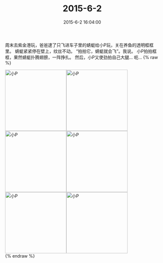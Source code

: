 ﻿---
title: 2015-6-2
date: 2015-6-2 16:04:00
tags:
categories: 妈妈
---
周末去紫金港玩，爸爸逮了只飞进车子里的蜻蜓给小P玩，关在养鱼的透明框框里。
蜻蜓紧紧停在壁上，纹丝不动。
“拍拍它，蜻蜓就会飞”。我说。
小P拍拍框框，果然蜻蜓扑腾翅膀，一阵挣扎。
然后，小P又使劲拍自己大腿…
呃…
{% raw %}
<div style="width:500 px">
<div style="float:left; width:100 px"><img src="/2015-6-2/微信图片_20171011093154.jpg" width="200" alt="小P"></div>
<div style="float:left; width:100 px"><img src="/2015-6-2/微信图片_20171011093211.jpg" width="200" alt="小P"></div>
<div style="float:left; width:100 px"><img src="/2015-6-2/微信图片_20171011093220.jpg" width="200" alt="小P"></div>
<div style="float:left; width:100 px"><img src="/2015-6-2/微信图片_20171011093228.jpg" width="200" alt="小P"></div>
<div style="float:left; width:100 px"><img src="/2015-6-2/微信图片_20171011093238.jpg" width="200" alt="小P"></div>
<div style="float:left; width:100 px"><img src="/2015-6-2/微信图片_20171011093248.jpg" width="200" alt="小P"></div>
<div style="clear:both"></div>
</div>
{% endraw %}